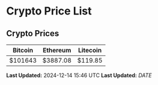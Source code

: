 # Crypto Price List

## Crypto Prices
| Bitcoin | Ethereum | Litecoin |
| ------- | -------- | -------- |
| $101643 | $3887.08 | $119.85 |
**Last Updated:** 2024-12-14 15:46 UTC
**Last Updated:** $DATE$
